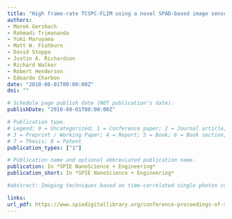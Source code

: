 ```yaml
---
title: "High frame-rate TCSPC-FLIM using a novel SPAD-based image sensor"
authors:
- Marek Gersbach
- Rahmadi Trimananda
- Yuki Maruyama
- Matt W. Fishburn
- David Stoppa
- Justin A. Richardson
- Richard Walker
- Robert Henderson
- Edoardo Charbon
date: "2010-08-01T00:00:00Z"
doi: ""

# Schedule page publish date (NOT publication's date).
publishDate: "2010-08-01T00:00:00Z"

# Publication type.
# Legend: 0 = Uncategorized; 1 = Conference paper; 2 = Journal article;
# 3 = Preprint / Working Paper; 4 = Report; 5 = Book; 6 = Book section;
# 7 = Thesis; 8 = Patent
publication_types: ["1"]

# Publication name and optional abbreviated publication name.
publication: In *SPIE NanoScience + Engineering*
publication_short: In *SPIE NanoScience + Engineering*

#abstract: Imaging techniques based on time-correlated single photon counting (TCSPC), such as fluorescence lifetime imaging microscopy (FLIM), rely on fast single-photon detectors as well as timing electronics in the form of time-to-digital or time-to-analog converters. Conventional systems rely on stand-alone or small arrays (up to 32) of detectors and external timing and memory modules. We recently developed a fully integrated image sensor containing 32×32 pixels and fabricated in a 130 nm CMOS technology. The chip produces an overall data rate of 10Gb/s in terms of time-of-arrival measurements in each pixel. As opposed to conventional single detector FLIM systems, the present system can acquire a full image, albeit at low resolution, without the need of an optical scanning system. As a consequence the complexity of the optical setup is reduced and the acquisition speed is dramatically increased. We show the potential of this new technology by presenting high time resolution (119 ps) TCSPC-FLIM images of pollen grains with acquisition times as low as 69 ms. Furthermore, the low noise (~100 Hz) and high photon detection probability (up to 35%) ensure a good photon economy over the visible spectrum. We believe that this technology will open the way to fast TCSPC-FLIM recordings of transient signals in the bio- and life sciences, such as in neuron signaling.

links:
url_pdf: https://www.spiedigitallibrary.org/conference-proceedings-of-spie/7780/77801H/High-frame-rate-TCSPC-FLIM-using-a-novel-SPAD-based/10.1117/12.860769.short?SSO=1
---
```

